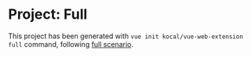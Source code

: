 # Project: Full

This project has been generated with `vue init kocal/vue-web-extension full` command, following [full scenario](../../scenarios/full.json).
